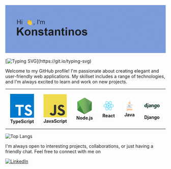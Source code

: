 ![Alt Text](https://github.com/konkazazis/konkazazis/blob/main/header.png)

[![Typing SVG](https://readme-typing-svg.demolab.com?font=Fira+Code&pause=1000&width=435&lines=I+am+a+Full+Stack+Web+Developer!)](https://git.io/typing-svg)

Welcome to my GitHub profile! I'm passionate about creating elegant and user-friendly web applications. My skillset includes a range of technologies, and I'm always excited to learn and work on new projects.

<table>
  <tr>
    <td align="center" style="padding: 15px;">
      <img alt="TypeScript" width="75px" src="https://raw.githubusercontent.com/github/explore/80688e429a7d4ef2fca1e82350fe8e3517d3494d/topics/typescript/typescript.png">
      <br><strong>TypeScript</strong>
    </td>
    <td align="center" style="padding: 15px;">
      <img alt="JavaScript" width="75px" src="https://raw.githubusercontent.com/github/explore/80688e429a7d4ef2fca1e82350fe8e3517d3494d/topics/javascript/javascript.png">
      <br><strong>JavaScript</strong>
    </td>
    <td align="center" style="padding: 15px;">
      <img alt="Node.js" width="75px" src="https://raw.githubusercontent.com/github/explore/80688e429a7d4ef2fca1e82350fe8e3517d3494d/topics/nodejs/nodejs.png">
      <br><strong>Node.js</strong>
    </td>
    <td align="center" style="padding: 15px;">
      <img alt="React" width="75px" src="https://raw.githubusercontent.com/github/explore/80688e429a7d4ef2fca1e82350fe8e3517d3494d/topics/react/react.png">
      <br><strong>React</strong>
    </td>
    <td align="center" style="padding: 15px;">
      <img alt="Java" width="75px" src="https://raw.githubusercontent.com/github/explore/80688e429a7d4ef2fca1e82350fe8e3517d3494d/topics/java/java.png">
      <br><strong>Java</strong>
    </td>
    <td align="center" style="padding: 15px;">
      <img alt="Django" width="75px" src="https://raw.githubusercontent.com/github/explore/80688e429a7d4ef2fca1e82350fe8e3517d3494d/topics/django/django.png">
      <br><strong>Django</strong>
    </td>
    <td align="center" style="padding: 15px;">
      <img alt="SQL" width="75px" src="https://raw.githubusercontent.com/github/explore/80688e429a7d4ef2fca1e82350fe8e3517d3494d/topics/sql/sql.png">
      <br><strong>SQL</strong>
    </td>
  </tr>
</table>

![Top Langs](https://github-readme-stats.vercel.app/api/top-langs/?username=konkazazis&layout=compact)

I'm always open to interesting projects, collaborations, or just having a friendly chat. Feel free to connect with me on 
<br/>

[![LinkedIn](https://img.shields.io/badge/LinkedIn-0077B5?style=for-the-badge&logo=linkedin&logoColor=white)](https://www.linkedin.com/in/konstantinos-kazazis-32a470228/)

